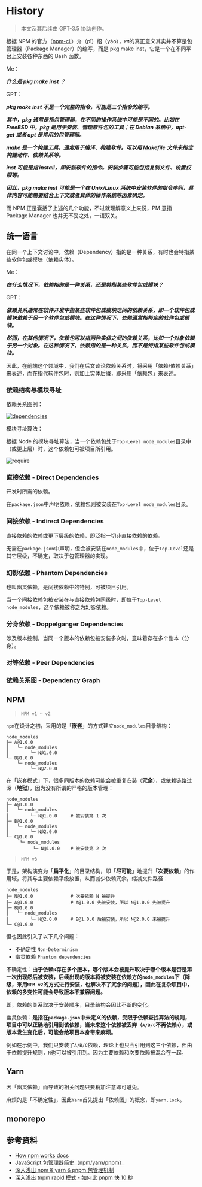 # History

> 本文及其后续由 GPT-3.5 协助创作。

根据 NPM 的官方（[npm-cli](https://github.com/npm/cli#faq-on-branding)）介（pì）绍（yáo），`PM`的真正意义其实并不算是包管理器（Package Manager）的缩写，而是 pkg make inst，它是一个在不同平台上安装各种东西的 Bash 函数。

Me：

**_什么是 pkg make inst ？_**

GPT：

**_pkg make inst 不是一个完整的指令，可能是三个指令的缩写。_**

**_其中，pkg 通常是指包管理器，在不同的操作系统中可能是不同的。比如在 FreeBSD 中，pkg 是用于安装、管理软件包的工具；在 Debian 系统中，apt-get 或者 apt 是常用的包管理器。_**

**_make 是一个构建工具，通常用于编译、构建软件。可以用 Makefile 文件来指定构建动作、依赖关系等。_**

**_inst 可能是指 install，即安装软件的指令。安装步骤可能包括复制文件、设置权限等。_**

**_因此，pkg make inst 可能是一个在 Unix/Linux 系统中安装软件的指令序列，具体内容可能需要结合上下文或者具体的操作系统等因素确定。_**

而 NPM 正是囊括了上述的几个功能，不过就理解意义上来说，PM 意指 Package Manager 也并无不妥之处，一语双关。

## 统一语言

在同一个上下文讨论中，依赖（Dependency）指的是一种关系，有时也会特指某些软件包或模块（依赖实体）。

Me：

**_在什么情况下，依赖指的是一种关系，还是特指某些软件包或模块？_**

GPT：

**_依赖关系通常在软件开发中指某些软件包或模块之间的依赖关系，即一个软件包或模块依赖于另一个软件包或模块。在这种情况下，依赖通常指特定的软件包或模块。_**

**_然而，在其他情况下，依赖也可以指两种实体之间的依赖关系，比如一个对象依赖于另一个对象。在这种情况下，依赖指的是一种关系，而不是特指某些软件包或模块。_**

因此，在前端这个领域中，我们在后文谈论依赖关系时，将采用「依赖/依赖关系」来表述，而在指代软件包时，则加上实体后缀，即采用「依赖包」来表述。

### 依赖结构与模块寻址

依赖关系图例：

[![dependencies](images/dependencies.svg)](https://excalidraw.com/#json=m7Xvv_8BtRzd6xt5w7qs8,sDIWwFn9Q43lCE6SDwxQGg)

模块寻址算法：

根据 Node 的模块寻址算法，当一个依赖包处于`Top-Level node_modules`目录中（或更上层）时，这个依赖包可被项目所引用。

![require](images/require.svg)

### 直接依赖 - Direct Dependencies

开发时所需的依赖。

在`package.json`中声明依赖，依赖包则被安装在`Top-Level node_modules`目录。

### 间接依赖 - Indirect Dependencies

直接依赖的依赖或更下层级的依赖，即泛指一切非直接依赖的依赖。

无需在`package.json`中声明，但会被安装在`node_modules`中，位于`Top-Level`还是其它层级，不确定，取决于包管理器的实现。

### 幻影依赖 - Phantom Dependencies

也叫幽灵依赖，是间接依赖中的特例，可被项目引用。

当一个间接依赖包被安装在与直接依赖包同级时，即位于`Top-Level node_modules`，这个依赖被称之为幻影依赖。

### 分身依赖 - Doppelganger Dependencies

涉及版本控制，当同一个版本的依赖包被安装多次时，意味着存在多个副本（分身）。

### 对等依赖 - Peer Dependencies

### 依赖关系图 - Dependency Graph

## NPM

> `NPM v1 ~ v2`

`npm`在设计之初，采用的是「**嵌套**」的方式建立`node_modules`目录结构：

```tree
node_modules
├─ A@1.0.0
│   └─ node_modules
│        └─ N@1.0.0
└─ B@1.0.0
    └─ node_modules
         └─ N@2.0.0
```

在「嵌套模式」下，很多同版本的依赖可能会被重复安装（**冗余**），或依赖链路过深（**地狱**），因为没有所谓的严格的版本管理：

```tree
node_modules
├─ A@1.0.0
│   └─ node_modules
│        └─ N@1.0.0     # 被安装第 1 次
├─ B@1.0.0
│   └─ node_modules
│        └─ N@2.0.0
└─ C@1.0.0
     └─ node_modules
          └─ N@1.0.0    # 被安装第 2 次
```

> `NPM v3`

于是，架构演变为「**扁平化**」的目录结构，即「**尽可能**」地提升「**次要依赖**」的作用域，将其与主要依赖平级放置，从而减少依赖冗余，缩减文件路径：

```tree
node_modules
├─ N@1.0.0              # 次要依赖 N 被提升
├─ A@1.0.0              # A@1.0.0 先被安装，所以 N@1.0.0 先被提升
├─ B@1.0.0
│   └─ node_modules
│        └─ N@2.0.0     # B@1.0.0 后被安装，所以 N@2.0.0 未被提升
└─ C@1.0.0
```

但也因此引入了以下几个问题：

- 不确定性 `Non-Determinism`
- 幽灵依赖 `Phantom dependencies`

不确定性：**由于依赖`N`存在多个版本，哪个版本会被提升取决于哪个版本是否是第一次出现然后被安装，后续出现的版本将被安装在依赖方的`node_modules`下（降级，采用`NPM v2`的方式进行安装，也解决不了冗余的问题），因此在复杂项目中，依赖的多变性可能会导致版本不兼容问题。**

即，依赖的关系取决于安装顺序，目录结构会因此不断的变化。

幽灵依赖：**是指在`package.json`中未定义的依赖，受限于依赖查找算法的规则，项目中可以正确地引用到该依赖，当未来这个依赖被丢弃（`A/B/C`不再依赖`N`），或版本发生变化后，可能会给项目本身带来麻烦。**

例如在示例中，我们只安装了`A/B/C`依赖，理论上也只会引用到这三个依赖，但由于依赖提升规则，`N`也可以被引用到。因为主要依赖和次要依赖被混合在一起。

## Yarn

因「幽灵依赖」而导致的相关问题只要稍加注意即可避免。

麻烦的是「不确定性」，因此`Yarn`首先提出「依赖图」的概念，即`yarn.lock`。

## monorepo

## 参考资料

- [How npm works docs](https://npm.github.io/how-npm-works-docs)
- [JavaScript 包管理器简史（npm/yarn/pnpm）](https://zhuanlan.zhihu.com/p/451025256)
- [深入浅出 npm & yarn & pnpm 包管理机制](https://zhuanlan.zhihu.com/p/526257537)
- [深入浅出 tnpm rapid 模式 - 如何比 pnpm 快 10 秒](https://zhuanlan.zhihu.com/p/455809528)
